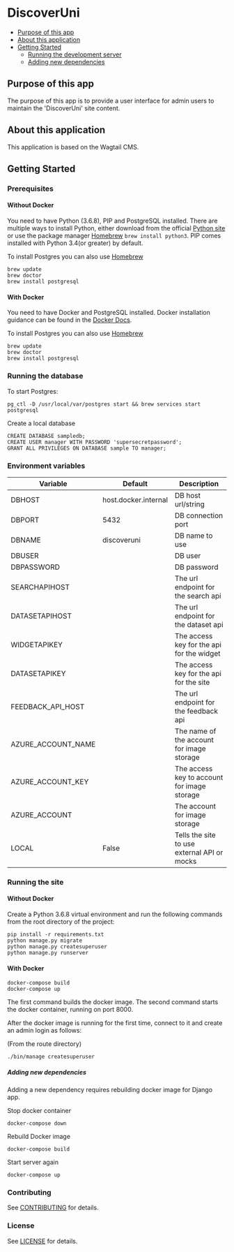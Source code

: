 # DiscoverUni

<!-- vim-markdown-toc GitLab -->

* [Purpose of this app](#purpose-of-this-app)
* [About this application](#about-this-application)
* [Getting Started](#getting-started)
  * [Running the development server](#running-the-development-server)
  * [Adding new dependencies](#adding-new-dependencies)

<!-- vim-markdown-toc -->


## Purpose of this app


The purpose of this app is to provide a user interface for admin users to maintain the 'DiscoverUni' site content.


## About this application


This application is based on the Wagtail CMS.

## Getting Started

### Prerequisites

#### Without Docker

You need to have Python (3.6.8), PIP and PostgreSQL installed. There are multiple ways to install Python, either download from the official [Python site](https://www.python.org/downloads/) or use the package manager [Homebrew](https://brew.sh/) ```brew install python3```. PIP comes installed with Python 3.4(or greater) by default.

To install Postgres you can also use [Homebrew](https://brew.sh/)

```
brew update
brew doctor
brew install postgresql
```


#### With Docker

You need to have Docker and PostgreSQL installed. Docker installation guidance can be found in the [Docker Docs](https://docs.docker.com/install/).

To install Postgres you can also use [Homebrew](https://brew.sh/)

```
brew update
brew doctor
brew install postgresql
```

### Running the database

To start Postgres:

```
pg_ctl -D /usr/local/var/postgres start && brew services start postgresql
```

Create a local database

```
CREATE DATABASE sampledb;
CREATE USER manager WITH PASSWORD 'supersecretpassword';
GRANT ALL PRIVILEGES ON DATABASE sample TO manager;
```

### Environment variables

| Variable          | Default              | Description                                 |
| ----------------- | -------------------- | ------------------------------------------- |
| DBHOST            | host.docker.internal | DB host url/string                          |
| DBPORT            | 5432                 | DB connection port                          |
| DBNAME            | discoveruni          | DB name to use                              |
| DBUSER            | <username>           | DB user                                     |
| DBPASSWORD        | <password>           | DB password                                 |
| SEARCHAPIHOST     | <searchapihost>      | The url endpoint for the search api         |
| DATASETAPIHOST    | <datasetapihost>     | The url endpoint for the dataset api        |
| WIDGETAPIKEY      | <widgetaccesskey>    | The access key for the api for the widget   |
| DATASETAPIKEY     | <datasetaccesskey>   | The access key for the api for the site     |
| FEEDBACK_API_HOST | <feedbackapihost>    | The url endpoint for the feedback api       |
| AZURE_ACCOUNT_NAME| <azureaccountname>   | The name of the account for image storage   |
| AZURE_ACCOUNT_KEY | <azureaccountkey>    | The access key to account for image storage |
| AZURE_ACCOUNT     | <azureaccount>       | The account for image storage               |
| LOCAL             | False                | Tells the site to use external API or mocks |


### Running the site

#### Without Docker

Create a Python 3.6.8 virtual environment and run the following commands from the root directory of the project:

```
pip install -r requirements.txt
python manage.py migrate
python manage.py createsuperuser
python manage.py runserver
```


#### With Docker

```
docker-compose build
docker-compose up
```

The first command builds the docker image.
The second command starts the docker container, running on port 8000.

After the docker image is running for the first time, connect to it and create an admin login as follows:

(From the route directory)
```
./bin/manage createsuperuser
```



##### Adding new dependencies

Adding a new dependency requires rebuilding docker image for Django app.

Stop docker container

```
docker-compose down
```

Rebuild Docker image

```
docker-compose build
```

Start server again

```
docker-compose up
```

### Contributing

See [CONTRIBUTING](CONTRIBUTING.md) for details.

### License

See [LICENSE](LICENSE.md) for details.
